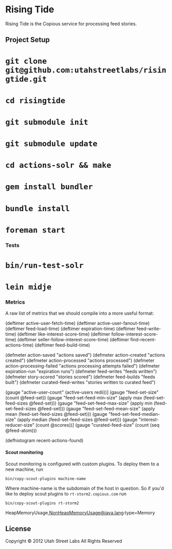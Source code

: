 # Rising Tide

Rising Tide is the Copious service for processing feed stories.

## Project Setup

# `git clone git@github.com:utahstreetlabs/risingtide.git`
# `cd risingtide`
# `git submodule init`
# `git submodule update`
# `cd actions-solr && make`
# `gem install bundler`
# `bundle install`
# `foreman start`

### Tests

# `bin/run-test-solr`
# `lein midje`


### Metrics

A raw list of metrics that we should compile into a more useful format:

(deftimer active-user-fetch-time)
(deftimer active-user-fanout-time)
(deftimer feed-load-time)
(deftimer expiration-time)
(deftimer feed-write-time)
(deftimer like-interest-score-time)
(deftimer follow-interest-score-time)
(deftimer seller-follow-interest-score-time)
(deftimer find-recent-actions-time)
(deftimer feed-build-time)

(defmeter action-saved "actions saved")
(defmeter action-created "actions created")
(defmeter action-processed "actions processed")
(defmeter action-processing-failed "actions processing attempts failed")
(defmeter expiration-run "expiration runs")
(defmeter feed-writes "feeds written")
(defmeter story-scored "stories scored")
(defmeter feed-builds "feeds built")
(defmeter curated-feed-writes "stories written to curated feed")

(gauge "active-user-count" (active-users redii))]
(gauge "feed-set-size" (count @feed-set))
(gauge "feed-set-feed-min-size" (apply max (feed-set-feed-sizes @feed-set)))
(gauge "feed-set-feed-max-size" (apply min (feed-set-feed-sizes @feed-set)))
(gauge "feed-set-feed-mean-size" (apply mean (feed-set-feed-sizes @feed-set)))
(gauge "feed-set-feed-median-size" (apply median (feed-set-feed-sizes @feed-set)))
(gauge "interest-reducer-size" (count @scores))]
(gauge "curated-feed-size" (count (seq @feed-atom)))

(defhistogram recent-actions-found)

#### Scout monitoring

Scout monitoring is configured with custom plugins. To deploy them to a new machine, run

    bin/copy-scout-plugins machine-name

Where machine-name is the subdomain of the host in question. So if you'd like to deploy scout
plugins to `rt-storm2.copious.com` run

    bin/copy-scout-plugins rt-storm2

HeapMemoryUsage,NonHeapMemoryUsage@java.lang:type=Memory



## License

Copyright © 2012 Utah Street Labs
All Rights Reserved
